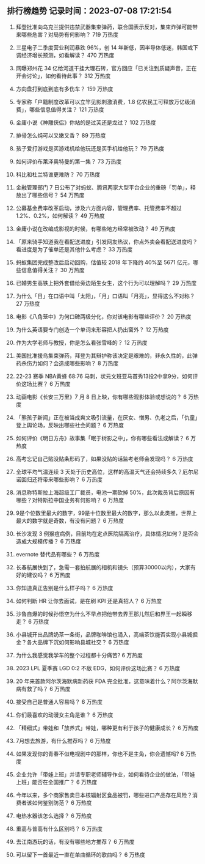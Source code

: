 
## 排行榜趋势 记录时间：2023-07-08 17:21:54
  
  1. 拜登批准向乌克兰提供违禁武器集束弹药，联合国表示反对，集束炸弹可能带来哪些危害？对局势有何影响？ 719 万热度
    
  2. 三星电子二季度营业利润暴跌 96%，创 14 年新低，因半导体低迷，韩国或下调经济增长预测，如看解读？ 470 万热度
    
  3. 网曝郑州花 34 亿给河道干挂大理石砖，官方回应「已关注到质疑声音，正在开会讨论」，如何看待此事？ 312 万热度
    
  4. 方向盘打到底到底有多伤车？ 159 万热度
    
  5. 专家称「户籍制度改革可以立竿见影刺激消费，1.8 亿农民工可释放万亿级消费」，哪些信息值得关注？ 121 万热度
    
  6. 金庸小说《神雕侠侣》你站的是过芙还是龙过？ 102 万热度
    
  7. 排骨怎么炖可以又嫩又香？ 89 万热度
    
  8. 孩子爱打游戏是买游戏机给他玩还是买手机给他玩？ 79 万热度
    
  9. 如何评价布莱泽奥特曼的第一集？ 73 万热度
    
  10. 科比和杜兰特谁更难防？ 70 万热度
    
  11. 金融管理部门 7 日公布了对蚂蚁、腾讯两家大型平台企业的重磅「罚单」，释放出了哪些信号？ 54 万热度
    
  12. 公募基金费率改革启动，涉及六方面内容，管理费率、托管费率不超过 1.2%、0.2%，如何解读？ 49 万热度
    
  13. 金庸小说在改编成影视的时候，有哪些地方经常被改动？ 49 万热度
    
  14. 「原来骑手知道我在看配送进度」引发网友热议，你点外卖会看配送进度吗？看进度是为了催单还是其他什么考虑？ 33 万热度
    
  15. 蚂蚁集团完成整改后启动回购，估值较 2018 年下降约 40%至 5671 亿元，哪些信息值得关注？ 30 万热度
    
  16. 已婚男生高铁上把外套借给旁边陌生女生，这个行为可以理解吗？ 29 万热度
    
  17. 为什么「日」在口语中叫「太阳」，「月」口语叫「月亮」，显得这么不对称？ 27 万热度
    
  18. 电影《八角笼中》为何口碑两极分化，你对该电影有哪些评价？ 20 万热度
    
  19. 为什么英语要专门创造一个单词来形容把人扔出窗外？ 12 万热度
    
  20. 作为大学老师与教授，你是怎么看张雪峰的？ 12 万热度
    
  21. 美国批准援乌集束弹药，拜登为其辩护称该决定是艰难的，非永久性的，此弹药杀伤力如何？会造成哪些影响？ 8 万热度
    
  22. 22-23 赛季 NBA黄蜂 68:76 马刺，状元文班亚马首秀13投2中拿9分，如何评价这场比赛？ 6 万热度
    
  23. 动画电影《长安三万里》7 月 8 日上映，你有哪些观影体验或想说的？ 6 万热度
    
  24. 「熊孩子新闻」正在被当成爽文吸引流量，在厌女、憎男、仇老之后，「仇童」登上舆论场，反映出哪些社会问题？ 6 万热度
    
  25. 如何评价《明日方舟》故事集「眠于树影之中」，你有哪些看法或解读？ 6 万热度
    
  26. 高考忘记自己贴没贴条形码了，如果没贴的话监考老师会发现吗？ 6 万热度
    
  27. 全球平均气温连续 3 天处于历史高位，这样的高温天气还会持续多久？厄尔尼诺回归还将带来哪些影响？ 6 万热度
    
  28. 消息称特斯拉上海超级工厂裁员，电池一期砍掉 50%，此次裁员背后原因有哪些？对特斯拉中国业务有何影响？ 6 万热度
    
  29. 9是个位数里最大的数字，99是十位数里最大的数字，那么以此类推，世界上最大的数字就是奇数，有没有问题？ 6 万热度
    
  30. 长沙发现 3 例猴痘病例，目前均在定点医院隔离治疗，具体情况如何？是否会造成大规模传播？ 6 万热度
    
  31. evernote 替代品有哪些？ 6 万热度
    
  32. 长春航展快到了，急需一套拍航展的相机和镜头（预算30000以内），大家有好的建议吗？ 6 万热度
    
  33. 你知道真正告别是什么样子吗？ 6 万热度
    
  34. 如何判断 HR 让你去面试，是在刷 KPI 还是真招人？ 6 万热度
    
  35. 沙鲁自爆的时候孙悟空为什么不早点把他带去界王那儿然后和界王一起瞬移走？ 6 万热度
    
  36. 小县城开出品牌奶茶一条街，品牌咖啡馆也涌入，高端茶饮能否实现小县城掘金？各大品牌下沉如何影响县城社交？ 6 万热度
    
  37. 为什么我感觉我学车的整个过程都十分痛苦? 6 万热度
    
  38. 2023 LPL 夏季赛 LGD 0:2 不敌 EDG，如何评价这场比赛？ 6 万热度
    
  39. 20 年来首款阿尔茨海默病新药获 FDA 完全批准，这意味着什么？阿尔茨海默病有救了吗？ 6 万热度
    
  40. 接受自己是普通人容易吗？ 6 万热度
    
  41. 你们最喜欢的动漫女主角是谁？ 6 万热度
    
  42. 「精细式」带娃和「放养式」带娃，哪种更有利于孩子的健康成长？ 6 万热度
    
  43. 7月想去旅游，有什么推荐吗？ 6 万热度
    
  44. 如果发现你的青春不似电视剧中的那样，你也不是主角，你会遗憾吗? 6 万热度
    
  45. 企业允许「带娃上班」并请专职老师辅导作业，如何看待企业的做法，「带娃上班」能否在全国推广？ 6 万热度
    
  46. 今年以来，多个商家售卖日本核辐射区食品被罚，哪些进口产品存在风险？消费者该如何鉴别防范？ 6 万热度
    
  47. 电热水器该怎么选择？ 6 万热度
    
  48. 重高与普高有什么区别吗？ 6 万热度
    
  49. 去江南游玩的话，有没有哪些地方推荐？ 6 万热度
    
  50. 可以留下一首最近一直在单曲循环的歌曲吗？ 6 万热度
    